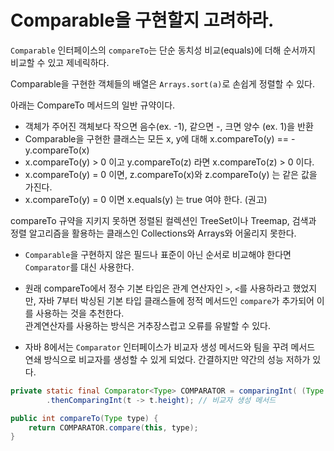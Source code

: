 # Comparable을 구현할지 고려하라.
`Comparable` 인터페이스의 `compareTo`는 단순 동치성 비교(equals)에 더해 순서까지 비교할 수 있고 제네릭하다.

Comparable을 구현한 객체들의 배열은 `Arrays.sort(a)`로 손쉽게 정렬할 수 있다.

아래는 CompareTo 메서드의 일반 규약이다.
* 객체가 주어진 객체보다 작으면 음수(ex. -1), 같으면 -, 크면 양수 (ex. 1)을 반환
* Comparable을 구현한 클래스는 모든 x, y에 대해 x.compareTo(y) == -y.compareTo(x)
* x.compareTo(y) > 0 이고 y.compareTo(z) 라면 x.compareTo(z) > 0 이다.
* x.compareTo(y) = 0 이면, z.compareTo(x)와 z.compareTo(y) 는 같은 값을 가진다.
* x.compareTo(y) = 0 이면 x.equals(y) 는 true 여야 한다. (권고)


compareTo 규약을 지키지 못하면 정렬된 컬렉션인 TreeSet이나 Treemap, 검색과 정렬 알고리즘을 활용하는 클래스인 Collections와 Arrays와 어울리지 못한다.

* `Comparable`을 구현하지 않은 필드나 표준이 아닌 순서로 비교해야 한다면 `Comparator`를 대신 사용한다.

* 원래 compareTo에서 정수 기본 타입은 관계 연산자인 `>`, `<`를 사용하라고 했었지만, 자바 7부터 박싱된 기본 타입 클래스들에 정적 메서드인 `compare`가 추가되어 이를 사용하는 것을 추천한다. </br> 관계연산자를 사용하는 방식은 거추장스럽고 오류를 유발할 수 있다.
* 자바 8에서는 `Comparator` 인터페이스가 비교자 생성 메서드와 팀을 꾸려 메서드 연쇄 방식으로 비교자를 생성할 수 있게 되었다. 간결하지만 약간의 성능 저하가 있다.
```java
private static final Comparator<Type> COMPARATOR = comparingInt( (Type t) -> t.length)
        .thenComparingInt(t -> t.height); // 비교자 생성 메서드

public int compareTo(Type type) {
    return COMPARATOR.compare(this, type);
}
``` 